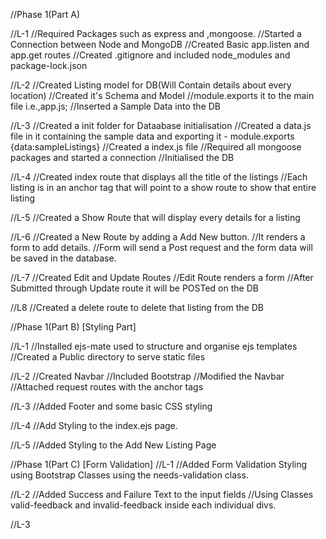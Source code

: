 //Phase 1(Part A)

//L-1
//Required Packages such as express and ,mongoose.
//Started a Connection between Node and MongoDB
//Created Basic app.listen and app.get routes
//Created .gitignore and included node_modules and package-lock.json

//L-2
//Created Listing model for DB(Will Contain details about every location)
//Created it's Schema and Model
//module.exports it to the main file i.e.,app.js;
//Inserted a Sample Data into the DB

//L-3
//Created a init folder for Dataabase initialisation
//Created a data.js file in it containing the sample data and exporting it - module.exports {data:sampleListings}
//Created a index.js file 
    //Required all mongoose packages and started a connection
    //Initialised the DB

//L-4
//Created index route that displays all the title of the listings
//Each listing is in an anchor tag that will point to a show route to show that entire listing

//L-5
//Created a Show Route that will display every details for a listing

//L-6
//Created a New Route by adding a Add New button.
//It renders a form to add details.
//Form will send a Post request and the form data will be saved in the database.

//L-7
//Created Edit and Update Routes
//Edit Route renders a form 
//After Submitted through Update route it will be POSTed on the DB

//L8
//Created a delete route to delete that listing from the DB

//Phase 1(Part B) [Styling Part]

//L-1
//Installed ejs-mate used to structure and organise ejs templates
//Created a Public directory to serve static files

//L-2
//Created Navbar
//Included Bootstrap
//Modified the Navbar
//Attached request routes with the anchor tags

//L-3
//Added Footer and some basic CSS styling

//L-4
//Add Styling to the index.ejs page.

//L-5
//Added Styling to the Add New Listing Page

//Phase 1(Part C) [Form Validation]
//L-1
//Added Form Validation Styling using Bootstrap Classes using the needs-validation class.

//L-2
//Added Success and Failure Text to the input fields
//Using Classes valid-feedback and invalid-feedback inside each individual divs.

//L-3







